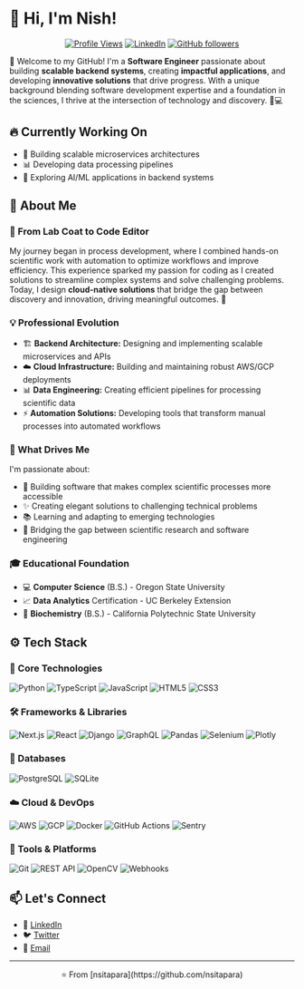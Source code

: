 # 👋 Hi, I'm Nish!  

<div align="center">
  
[![Profile Views](https://komarev.com/ghpvc/?username=nsitapara&color=blueviolet)](https://github.com/nsitapara)
[![LinkedIn](https://img.shields.io/badge/LinkedIn-Connect-blue?style=flat&logo=linkedin)](https://linkedin.com/in/nsitapara)
[![GitHub followers](https://img.shields.io/github/followers/nsitapara?label=Follow&style=social)](https://github.com/nsitapara)

</div>

🌟 Welcome to my GitHub! I'm a **Software Engineer** passionate about building **scalable backend systems**, creating **impactful applications**, and developing **innovative solutions** that drive progress. With a unique background blending software development expertise and a foundation in the sciences, I thrive at the intersection of technology and discovery. 🧬💻
<!-- 
<div align="center">
  
[![GitHub Stats](https://github-readme-stats-git-masterrstaa-rickstaa.vercel.app/api?username=nsitapara&show_icons=true&theme=tokyonight&count_private=true)](https://github.com/nsitapara)
[![Top Languages](https://github-readme-stats-git-masterrstaa-rickstaa.vercel.app/api/top-langs/?username=nsitapara&layout=compact&theme=tokyonight&count_private=true)](https://github.com/nsitapara)

</div> -->

## 🔥 Currently Working On
- 🚀 Building scalable microservices architectures
- 📊 Developing data processing pipelines
- 🤖 Exploring AI/ML applications in backend systems

## 🚀 About Me  

### 🔬 From Lab Coat to Code Editor
My journey began in process development, where I combined hands-on scientific work with automation to optimize workflows and improve efficiency. This experience sparked my passion for coding as I created solutions to streamline complex systems and solve challenging problems. Today, I design **cloud-native solutions** that bridge the gap between discovery and innovation, driving meaningful outcomes. 🎯

### 💡 Professional Evolution
- 🏗️ **Backend Architecture:** Designing and implementing scalable microservices and APIs
- ☁️ **Cloud Infrastructure:** Building and maintaining robust AWS/GCP deployments
- 📊 **Data Engineering:** Creating efficient pipelines for processing scientific data
- ⚡ **Automation Solutions:** Developing tools that transform manual processes into automated workflows

### 🎯 What Drives Me
I'm passionate about:
- 🔮 Building software that makes complex scientific processes more accessible
- ✨ Creating elegant solutions to challenging technical problems
- 📚 Learning and adapting to emerging technologies
- 🌉 Bridging the gap between scientific research and software engineering

### 🎓 Educational Foundation  
- 💻 **Computer Science** (B.S.) - Oregon State University
- 📈 **Data Analytics** Certification - UC Berkeley Extension
- 🧪 **Biochemistry** (B.S.) - California Polytechnic State University

<!-- ## 🌟 Featured Projects
<div align="center">

[![Project Card](https://github-readme-stats-git-masterrstaa-rickstaa.vercel.app/api/pin/?username=nsitapara&repo=nsitapara&theme=tokyonight&count_private=true)](https://github.com/nsitapara/nsitapara)

</div> -->

## ⚙️ Tech Stack

### 🔨 Core Technologies
![Python](https://img.shields.io/badge/-Python-3776AB?style=flat&logo=python&logoColor=white)
![TypeScript](https://img.shields.io/badge/-TypeScript-007ACC?style=flat&logo=typescript&logoColor=white)
![JavaScript](https://img.shields.io/badge/-JavaScript-F7DF1E?style=flat&logo=javascript&logoColor=black)
![HTML5](https://img.shields.io/badge/-HTML5-E34F26?style=flat&logo=html5&logoColor=white)
![CSS3](https://img.shields.io/badge/-CSS3-1572B6?style=flat&logo=css3&logoColor=white)

### 🛠️ Frameworks & Libraries
![Next.js](https://img.shields.io/badge/-Next.js-000000?style=flat&logo=next.js&logoColor=white)
![React](https://img.shields.io/badge/-React-61DAFB?style=flat&logo=react&logoColor=black)
![Django](https://img.shields.io/badge/-Django-092E20?style=flat&logo=django&logoColor=white)
![GraphQL](https://img.shields.io/badge/-GraphQL-E10098?style=flat&logo=graphql&logoColor=white)
![Pandas](https://img.shields.io/badge/-Pandas-150458?style=flat&logo=pandas&logoColor=white)
![Selenium](https://img.shields.io/badge/-Selenium-43B02A?style=flat&logo=selenium&logoColor=white)
![Plotly](https://img.shields.io/badge/-Plotly-3F4F75?style=flat&logo=plotly&logoColor=white)

### 💾 Databases
![PostgreSQL](https://img.shields.io/badge/-PostgreSQL-4169E1?style=flat&logo=postgresql&logoColor=white)
![SQLite](https://img.shields.io/badge/-SQLite-003B57?style=flat&logo=sqlite&logoColor=white)

### ☁️ Cloud & DevOps
![AWS](https://img.shields.io/badge/-AWS-232F3E?style=flat&logo=amazon-aws&logoColor=white)
![GCP](https://img.shields.io/badge/-GCP-4285F4?style=flat&logo=google-cloud&logoColor=white)
![Docker](https://img.shields.io/badge/-Docker-2496ED?style=flat&logo=docker&logoColor=white)
![GitHub Actions](https://img.shields.io/badge/-GitHub%20Actions-2088FF?style=flat&logo=github-actions&logoColor=white)
![Sentry](https://img.shields.io/badge/-Sentry-362D59?style=flat&logo=sentry&logoColor=white)

### 🔧 Tools & Platforms
![Git](https://img.shields.io/badge/-Git-F05032?style=flat&logo=git&logoColor=white)
![REST API](https://img.shields.io/badge/-REST%20API-009688?style=flat&logo=fastapi&logoColor=white)
![OpenCV](https://img.shields.io/badge/-OpenCV-5C3EE8?style=flat&logo=opencv&logoColor=white)
![Webhooks](https://img.shields.io/badge/-Webhooks-00B48A?style=flat&logo=webhook&logoColor=white)

## 📫 Let's Connect
- 💼 [LinkedIn](https://linkedin.com/in/nsitapara)
- 🐦 [Twitter](https://twitter.com/nsitapara)
- 📧 [Email](mailto:nsitapara@gmail.com)
<!-- 
<div align="center">
  
[![GitHub Streak](https://github-readme-streak-stats.herokuapp.com/?user=nsitapara&theme=tokyonight)](https://github.com/nsitapara)

</div> -->

---
<div align="center">
⭐️ From [nsitapara](https://github.com/nsitapara)
</div>
